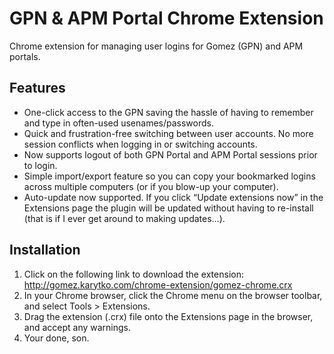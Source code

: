 GPN & APM Portal Chrome Extension
================

Chrome extension for managing user logins for Gomez (GPN) and APM portals.

## Features

*	One-click access to the GPN saving the hassle of having to remember and type in often-used usenames/passwords.
* Quick and frustration-free switching between user accounts.  No more session conflicts when logging in or switching accounts.
* Now supports logout of both GPN Portal and APM Portal sessions prior to login.
* Simple import/export feature so you can copy your bookmarked logins across multiple computers (or if you blow-up your computer).
* Auto-update now supported.  If you click “Update extensions now” in the Extensions page the plugin will be updated without having to re-install (that is if I ever get around to making updates…).


## Installation

1. Click on the following link to download the extension:
	http://gomez.karytko.com/chrome-extension/gomez-chrome.crx
2. In your Chrome browser, click the Chrome menu on the browser toolbar, and select Tools > Extensions.
3. Drag the extension (.crx) file onto the Extensions page in the browser, and accept any warnings.
4. Your done, son.